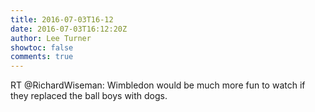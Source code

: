 ```yaml
---
title: 2016-07-03T16-12
date: 2016-07-03T16:12:20Z
author: Lee Turner
showtoc: false
comments: true
---
```


RT @RichardWiseman: Wimbledon would be much more fun to watch if they replaced the ball boys with dogs.

